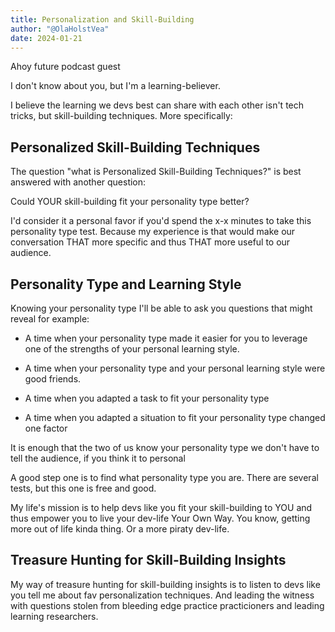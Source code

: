 ```yaml
---
title: Personalization and Skill-Building
author: "@OlaHolstVea"
date: 2024-01-21
---
```



Ahoy future podcast guest

I don't know about you, but I'm a learning-believer.

I believe the learning we devs best can share with each other isn't tech tricks, but skill-building techniques. More specifically:

## Personalized Skill-Building Techniques

The question "what is Personalized Skill-Building Techniques?" is best answered with another question:

Could YOUR skill-building fit your personality type better?

I'd consider it a personal favor if you'd spend the x-x minutes to take this personality type test. Because my experience is that would make our conversation THAT more specific and thus THAT more useful to our audience.

[]()
## Personality Type and Learning Style

Knowing your personality type I'll be able to ask you questions that might reveal for example:

- A time when your personality type made it easier for you to leverage one of the strengths of your personal learning style.

- A time when your personality type and your personal learning style were good friends.

- A time when you adapted a task to fit your personality type

- A time when you adapted a situation to fit your personality type
changed one factor

It is enough that the two of us know your personality type we don't have to tell the audience, if you think it to personal


A good step one is to find what personality type you are. There are several tests, but this one is free and good.



My life's mission is to help devs like you fit your skill-building to YOU and thus empower you to live your dev-life Your Own Way. You know, getting more out of life kinda thing. Or a more piraty dev-life.




## Treasure Hunting for Skill-Building Insights

My way of treasure hunting for skill-building insights is to listen to devs like you tell me about fav personalization techniques. And leading the witness with questions stolen from bleeding edge practice practicioners and leading learning researchers.

